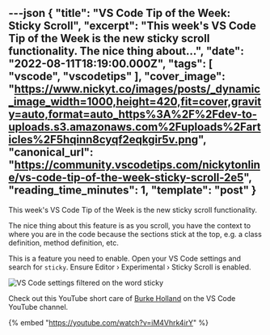 ---json
{
  "title": "VS Code Tip of the Week: Sticky Scroll",
  "excerpt": "This week's VS Code Tip of the Week is the new sticky scroll functionality.  The nice thing about...",
  "date": "2022-08-11T18:19:00.000Z",
  "tags": [
    "vscode",
    "vscodetips"
  ],
  "cover_image": "https://www.nickyt.co/images/posts/_dynamic_image_width=1000,height=420,fit=cover,gravity=auto,format=auto_https%3A%2F%2Fdev-to-uploads.s3.amazonaws.com%2Fuploads%2Farticles%2F5hqinn8cyqf2eqkgir5v.png",
  "canonical_url": "https://community.vscodetips.com/nickytonline/vs-code-tip-of-the-week-sticky-scroll-2e5",
  "reading_time_minutes": 1,
  "template": "post"
}
---

This week's VS Code Tip of the Week is the new sticky scroll functionality.

The nice thing about this feature is as you scroll, you have the context to where you are in the code because the sections stick at the top, e.g. a class definition, method definition, etc.

This is a feature you need to enable. Open your VS Code settings and search for `sticky`. Ensure Editor › Experimental › Sticky Scroll is enabled.

![VS Code settings filtered on the word sticky](https://www.nickyt.co/images/posts/_uploads_articles_t1nn44dww9jjxklf2wvh.png)
 
Check out this YouTube short care of [Burke Holland](https://twitter.com/burkeholland) on the VS Code YouTube channel.

{% embed "https://youtube.com/watch?v=iM4Vhrk4irY" %}
